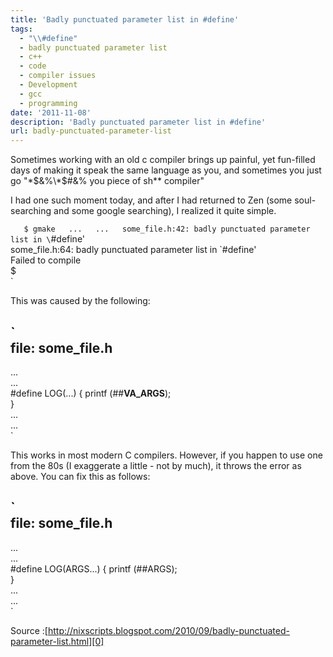 ```yaml
---
title: 'Badly punctuated parameter list in #define'
tags:
  - "\\#define"
  - badly punctuated parameter list
  - c++
  - code
  - compiler issues
  - Development
  - gcc
  - programming
date: '2011-11-08'
description: 'Badly punctuated parameter list in #define'
url: badly-punctuated-parameter-list
---
```


Sometimes working with an old c compiler brings up painful, yet fun-filled days of making it speak the same language as you, and sometimes you just go "\*$&%\*$\#&% you piece of sh\*\* compiler"

I had one such moment today, and after I had returned to Zen (some soul-searching and some google searching), I realized it quite simple.

`  
$ gmake  
...  
...  
some_file.h:42: badly punctuated parameter list in \`#define'  
some_file.h:64: badly punctuated parameter list in \`#define'  
Failed to compile  
$  
`

This was caused by the following:

`  
file: some_file.h  
-----------------  
...  
...  
#define LOG(...) { printf (##__VA_ARGS__);  
}  
...  
...  
`

This works in most modern C compilers. However, if you happen to use one from the 80s (I exaggerate a little - not by much), it throws the error as above. You can fix this as follows:

`  
file: some_file.h  
-----------------  
...  
...  
#define LOG(ARGS...) { printf (##ARGS);  
}  
...  
...  
`

Source :[http://nixscripts.blogspot.com/2010/09/badly-punctuated-parameter-list.html][0]


[0]:  http://nixscripts.blogspot.com/2010/09/badly-punctuated-parameter-list.html
